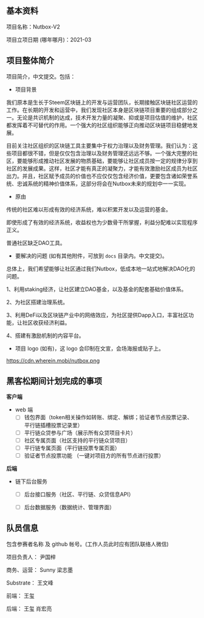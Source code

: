 ## 基本资料

项目名称：Nutbox-V2

项目立项日期 (哪年哪月)：2021-03

## 项目整体简介

项目简介，中文提交。包括：

- 项目背景

我们原本是生长于Steem区块链上的开发与运营团队，长期接触区块链社区运营的工作。在长期的开发和运营中，我们发现社区本身是区块链项目重要的组成部分之一。无论是共识机制的达成，技术开发力量的凝聚、抑或是项目估值的维护，社区都发挥着不可替代的作用。一个强大的社区组织能够正向推动区块链项目稳健地发展。

目前关注社区组织的区块链工具主要集中于权力治理以及财务管理。我们认为：这些项目都很不错，但是仅仅包含治理以及财务管理还远远不够。一个强大完整的社区，要能够形成推动社区发展的物质基础，要能够让社区成员按一定的规律分享到社区的发展成果。这样，社区才能有真正的凝聚力，才能有效激励社区成员为社区出力。并且，社区赋予成员的价值也不应仅仅包含经济价值，更要包含诸如荣誉系统、忠诚系统的精神价值体系，这部分将会在Nutbox未来的规划中一一实现。

- 原由

传统的社区难以形成有效的经济系统，难以积累开发以及运营的基金。

即使形成了有效的经济系统，收益权也为少数骨干所掌握，利益分配难以实现程序正义。

普通社区缺乏DAO工具。

- 要解决的问题 (如有其他附件，可放到 `docs` 目录内。中文提交)。

总体上，我们希望能够让社区通过我们Nutbox，低成本地一站式地解决DAO化的问题。

  1、利用staking经济，让社区建立DAO基金，以及基金的配套基础价值体系。
  
  2、为社区搭建治理系统。
  
  3、利用DeFi以及区块链产业中的网络效应，为社区提供Dapp入口，丰富社区功能，让社区收获经济利益。
  
  4、搭建有激励机制的内容平台。

- 项目 logo (如有)，这 logo 会印制在文宣，会场海报或贴子上。

https://cdn.wherein.mobi/nutbox.png

## 黑客松期间计划完成的事项

**客户端**

- web 端
  - [ ] 钱包界面（token相关操作如转账、绑定、解绑；验证者节点投票记录、平行链插槽投票记录里）
  - [ ] 平行链众贷参与广场（展示所有众贷项目卡片）
  - [ ] 社区专属页面（社区支持的平行链众贷项目）
  - [ ] 平行链专属页面（平行链投票专属页面）
  - [ ] 验证者节点投票功能 （一键对项目方的所有节点进行投票）
 
**后端**

- 链下后台服务
  - [ ] 后台接口服务（社区、平行链、众贷信息API）
  - [ ] 后台数据服务（数据统计、管理界面）


## 队员信息

包含参赛者名称 及 github 帐号。(工作人员此时应有团队联络人微信)

项目负责人： 尹国梓

商务、运营： Sunny  梁志墨

Substrate： 王文峰

前端： 王玺

后端： 王玺 肖宏亮


